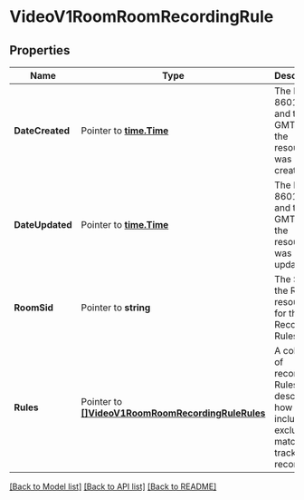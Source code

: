 # VideoV1RoomRoomRecordingRule

## Properties

Name | Type | Description | Notes
------------ | ------------- | ------------- | -------------
**DateCreated** | Pointer to [**time.Time**](time.Time.md) | The ISO 8601 date and time in GMT when the resource was created |
**DateUpdated** | Pointer to [**time.Time**](time.Time.md) | The ISO 8601 date and time in GMT when the resource was last updated |
**RoomSid** | Pointer to **string** | The SID of the Room resource for the Recording Rules |
**Rules** | Pointer to [**[]VideoV1RoomRoomRecordingRuleRules**](video_v1_room_room_recording_rule_rules.md) | A collection of recording Rules that describe how to include or exclude matching tracks for recording |

[[Back to Model list]](../README.md#documentation-for-models) [[Back to API list]](../README.md#documentation-for-api-endpoints) [[Back to README]](../README.md)


